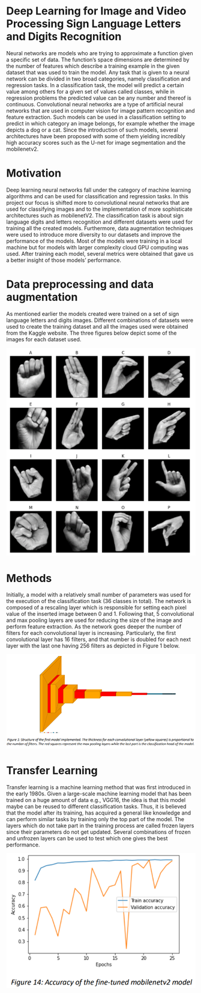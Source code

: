 # Deep Learning for Image and Video Processing Sign Language Letters and Digits Recognition

Neural networks are models who are trying to approximate a function given a specific set of data. The function’s space dimensions are determined by the number of features which describe a training example in the given dataset that was used to train the model. Any task that is given to a neural network can be divided in two broad categories, namely classification and regression tasks. In a classification task, the model will predict a certain value among others for a given set of values called classes, while in regression problems the predicted value can be any number and thereof is continuous. Convolutional neural networks are a type of artificial neural networks that are used in computer vision for image pattern recognition and feature extraction. Such models can be used in a classification setting to predict in which category an image belongs, for example whether the image depicts a dog or a cat. Since the introduction of such models, several architectures have been proposed with some of them yielding incredibly high accuracy scores such as the U-net for image segmentation and the mobilenetv2.

# Motivation

Deep learning neural networks fall under the category of machine learning algorithms and can be used for classification and regression tasks. In this project our focus is shifted more to convolutional neural networks that are used for classifying images and to the implementation of more sophisticate architectures such as mobilenetV2. The classification task is about sign language digits and letters recognition and different datasets were used for training all the created models. Furthermore, data augmentation techniques were used to introduce more diversity to our datasets and improve the performance of the models. Most of the models were training in a local machine but for models with larger complexity cloud GPU computing was used. After training each model, several metrics were obtained that gave us a better insight of those models’ performance.

# Data preprocessing and data augmentation

As mentioned earlier the models created were trained on a set of sign language letters and digits images. Different combinations of datasets were used to create the training dataset and all the images used were obtained from the Kaggle website. The three figures below depict some of the images for each dataset used.

![Figure 2](fig2.png)

# Methods

Initially, a model with a relatively small number of parameters was used for the execution of the classification task (36 classes in total). The network is composed of a rescaling layer which is responsible for setting each pixel value of the inserted image between 0 and 1. Following that, 5 convolutional and max pooling layers are used for reducing the size of the image and perform feature extraction. As the network goes deeper the number of filters for each convolutional layer is increasing. Particularly, the first convolutional layer has 16 filters, and that number is doubled for each next layer with the last one having 256 filters as depicted in Figure 1 below.

![Figure 1](fig1.png)

# Transfer Learning

Transfer learning is a machine learning method that was first introduced in the early 1980s. Given a large-scale machine learning model that has been trained on a huge amount of data e.g., VGG16, the idea is that this model maybe can be reused to different classification tasks. Thus, it is believed that the model after its training, has acquired a general like knowledge and can perform similar tasks by training only the top part of the model. The layers which do not take part in the training process are called frozen layers since their parameters do not get updated. Several combinations of frozen and unfrozen layers can be used to test which one gives the best performance.

![Figure 3](fig3.png)